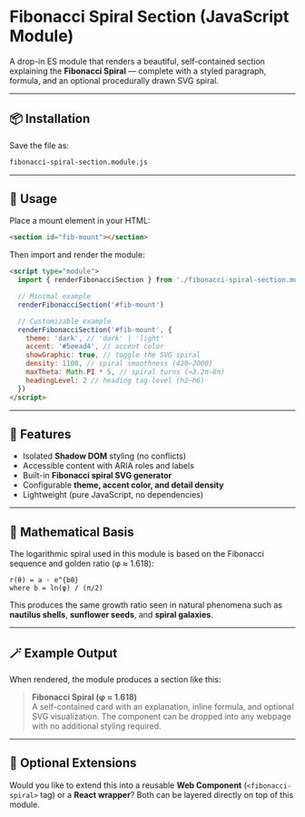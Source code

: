 # Fibonacci Spiral Section (JavaScript Module)

A drop-in ES module that renders a beautiful, self-contained section explaining the **Fibonacci Spiral** — complete with a styled paragraph, formula, and an optional procedurally drawn SVG spiral.

---

## 📦 Installation

Save the file as:

```bash
fibonacci-spiral-section.module.js
```

---

## 🧩 Usage

Place a mount element in your HTML:

```html
<section id="fib-mount"></section>
```

Then import and render the module:

```html
<script type="module">
  import { renderFibonacciSection } from './fibonacci-spiral-section.module.js'

  // Minimal example
  renderFibonacciSection('#fib-mount')

  // Customizable example
  renderFibonacciSection('#fib-mount', {
    theme: 'dark', // 'dark' | 'light'
    accent: '#5eead4', // accent color
    showGraphic: true, // toggle the SVG spiral
    density: 1100, // spiral smoothness (420–2000)
    maxTheta: Math.PI * 5, // spiral turns (≈3.2π–8π)
    headingLevel: 2 // heading tag level (h2–h6)
  })
</script>
```

---

## 🎨 Features

- Isolated **Shadow DOM** styling (no conflicts)
- Accessible content with ARIA roles and labels
- Built-in **Fibonacci spiral SVG generator**
- Configurable **theme, accent color, and detail density**
- Lightweight (pure JavaScript, no dependencies)

---

## 🧮 Mathematical Basis

The logarithmic spiral used in this module is based on the Fibonacci sequence and golden ratio (φ ≈ 1.618):

```text
r(θ) = a · e^{bθ}
where b = ln(φ) / (π/2)
```

This produces the same growth ratio seen in natural phenomena such as **nautilus shells**, **sunflower seeds**, and **spiral galaxies**.

---

## 🪄 Example Output

When rendered, the module produces a section like this:

> **Fibonacci Spiral (φ ≈ 1.618)**  
> A self-contained card with an explanation, inline formula, and optional SVG visualization. The component can be dropped into any webpage with no additional styling required.

---

## 🧱 Optional Extensions

Would you like to extend this into a reusable **Web Component** (`<fibonacci-spiral>` tag) or a **React wrapper**? Both can be layered directly on top of this module.
